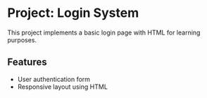 # Project: Login System
This project implements a basic login page with HTML for learning purposes.
## Features
- User authentication form
- Responsive layout using HTML
